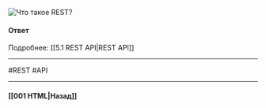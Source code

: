 ![Что такое REST?](https://youtu.be/ovV8GhIkzBE?t=352)

#### Ответ



Подробнее: [[5.1 REST API|REST API]]

___
#REST #API

___

#### [[001 HTML|Назад]]